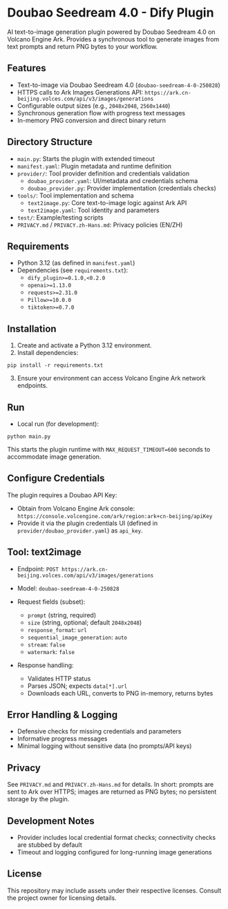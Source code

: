 # Doubao Seedream 4.0 - Dify Plugin

AI text-to-image generation plugin powered by Doubao Seedream 4.0 on Volcano Engine Ark. Provides a synchronous tool to generate images from text prompts and return PNG bytes to your workflow.

## Features

- Text-to-image via Doubao Seedream 4.0 (`doubao-seedream-4-0-250828`)
- HTTPS calls to Ark Images Generations API: `https://ark.cn-beijing.volces.com/api/v3/images/generations`
- Configurable output sizes (e.g., `2048x2048`, `2560x1440`)
- Synchronous generation flow with progress text messages
- In-memory PNG conversion and direct binary return

## Directory Structure

- `main.py`: Starts the plugin with extended timeout
- `manifest.yaml`: Plugin metadata and runtime definition
- `provider/`: Tool provider definition and credentials validation
  - `doubao_provider.yaml`: UI/metadata and credentials schema
  - `doubao_provider.py`: Provider implementation (credentials checks)
- `tools/`: Tool implementation and schema
  - `text2image.py`: Core text-to-image logic against Ark API
  - `text2image.yaml`: Tool identity and parameters
- `test/`: Example/testing scripts
- `PRIVACY.md` / `PRIVACY.zh-Hans.md`: Privacy policies (EN/ZH)

## Requirements

- Python 3.12 (as defined in `manifest.yaml`)
- Dependencies (see `requirements.txt`):
  - `dify_plugin>=0.1.0,<0.2.0`
  - `openai>=1.13.0`
  - `requests>=2.31.0`
  - `Pillow>=10.0.0`
  - `tiktoken>=0.7.0`

## Installation

1) Create and activate a Python 3.12 environment.
2) Install dependencies:

```
pip install -r requirements.txt
```

3) Ensure your environment can access Volcano Engine Ark network endpoints.

## Run

- Local run (for development):

```
python main.py
```

This starts the plugin runtime with `MAX_REQUEST_TIMEOUT=600` seconds to accommodate image generation.

## Configure Credentials

The plugin requires a Doubao API Key:

- Obtain from Volcano Engine Ark console: `https://console.volcengine.com/ark/region:ark+cn-beijing/apiKey`
- Provide it via the plugin credentials UI (defined in `provider/doubao_provider.yaml`) as `api_key`.

## Tool: text2image

- Endpoint: `POST https://ark.cn-beijing.volces.com/api/v3/images/generations`
- Model: `doubao-seedream-4-0-250828`
- Request fields (subset):
  - `prompt` (string, required)
  - `size` (string, optional; default `2048x2048`)
  - `response_format`: `url`
  - `sequential_image_generation`: `auto`
  - `stream`: `false`
  - `watermark`: `false`

- Response handling:
  - Validates HTTP status
  - Parses JSON; expects `data[*].url`
  - Downloads each URL, converts to PNG in-memory, returns bytes

## Error Handling & Logging

- Defensive checks for missing credentials and parameters
- Informative progress messages
- Minimal logging without sensitive data (no prompts/API keys)

## Privacy

See `PRIVACY.md` and `PRIVACY.zh-Hans.md` for details. In short: prompts are sent to Ark over HTTPS; images are returned as PNG bytes; no persistent storage by the plugin.

## Development Notes

- Provider includes local credential format checks; connectivity checks are stubbed by default
- Timeout and logging configured for long-running image generations

## License

This repository may include assets under their respective licenses. Consult the project owner for licensing details.
